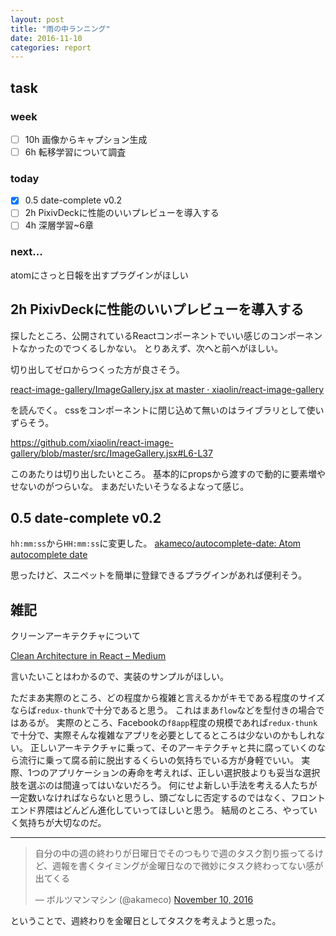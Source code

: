 ```yaml
---
layout: post
title: "雨の中ランニング"
date: 2016-11-10
categories: report
---
```


## task

### week
- [ ] 10h 画像からキャプション生成
- [ ] 6h 転移学習について調査

### today
- [x] 0.5 date-complete v0.2
- [ ] 2h PixivDeckに性能のいいプレビューを導入する
- [ ] 4h 深層学習~6章

### next...
atomにさっと日報を出すプラグインがほしい

## 2h PixivDeckに性能のいいプレビューを導入する
探したところ、公開されているReactコンポーネントでいい感じのコンポーネントなかったのでつくるしかない。
とりあえず、次へと前へがほしい。

切り出してゼロからつくった方が良さそう。

[react-image-gallery/ImageGallery.jsx at master · xiaolin/react-image-gallery](https://github.com/xiaolin/react-image-gallery/blob/master/src/ImageGallery.jsx)

を読んでく。
cssをコンポーネントに閉じ込めて無いのはライブラリとして使いずらそう。

https://github.com/xiaolin/react-image-gallery/blob/master/src/ImageGallery.jsx#L6-L37

このあたりは切り出したいところ。
基本的にpropsから渡すので動的に要素増やせないのがつらいな。
まあだいたいそうなるよなって感じ。


## 0.5 date-complete v0.2
`hh:mm:ss`から`HH:mm:ss`に変更した。
[akameco/autocomplete-date: Atom autocomplete date](https://github.com/akameco/autocomplete-date)

思ったけど、スニペットを簡単に登録できるプラグインがあれば便利そう。

## 雑記
クリーンアーキテクチャについて

[Clean Architecture in React – Medium](https://medium.com/@axross/wip-react-clean-architecture-386c950d8b3a#.o94og9n80)

言いたいことはわかるので、実装のサンプルがほしい。

ただまあ実際のところ、どの程度から複雑と言えるかがキモである程度のサイズならば`redux-thunk`で十分であると思う。
これはまあ`flow`などを型付きの場合ではあるが。
実際のところ、Facebookの`f8app`程度の規模であれば`redux-thunk`で十分で、実際そんな複雑なアプリを必要としてるところは少ないのかもしれない。
正しいアーキテクチャに乗って、そのアーキテクチャと共に腐っていくのなら流行に乗って腐る前に脱出するくらいの気持ちでいる方が身軽でいい。
実際、1つのアプリケーションの寿命を考えれば、正しい選択肢よりも妥当な選択肢を選ぶのは間違ってはいないだろう。
何にせよ新しい手法を考える人たちが一定数いなければならないと思うし、頭ごなしに否定するのではなく、フロントエンド界隈はどんどん進化していってほしいと思う。
結局のところ、やっていく気持ちが大切なのだ。

---

<blockquote class="twitter-tweet" data-partner="tweetdeck"><p lang="ja" dir="ltr">自分の中の週の終わりが日曜日でそのつもりで週のタスク割り振ってるけど、週報を書くタイミングが金曜日なので微妙にタスク終わってない感が出てくる</p>&mdash; ボルツマンマシン (@akameco) <a href="https://twitter.com/akameco/status/796642256472064000">November 10, 2016</a></blockquote>
<script async src="//platform.twitter.com/widgets.js" charset="utf-8"></script>

ということで、週終わりを金曜日としてタスクを考えようと思った。
